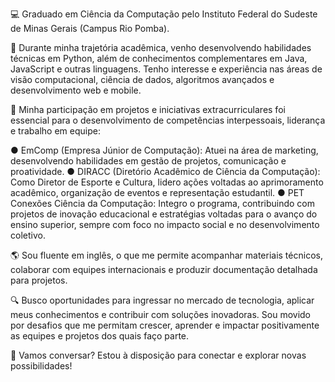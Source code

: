 💻 Graduado em Ciência da Computação pelo Instituto Federal do Sudeste de Minas Gerais (Campus Rio Pomba).

🚀 Durante minha trajetória acadêmica, venho desenvolvendo habilidades técnicas em Python, além de conhecimentos complementares em Java, JavaScript e outras linguagens. Tenho interesse e experiência nas áreas de visão computacional, ciência de dados, algoritmos avançados e desenvolvimento web e mobile.

🎯 Minha participação em projetos e iniciativas extracurriculares foi essencial para o desenvolvimento de competências interpessoais, liderança e trabalho em equipe:

  ●	EmComp (Empresa Júnior de Computação): Atuei na área de marketing, desenvolvendo habilidades em gestão de projetos, comunicação e proatividade.
  ●	DIRACC (Diretório Acadêmico de Ciência da Computação): Como Diretor de Esporte e Cultura, lidero ações voltadas ao aprimoramento acadêmico, organização de eventos e representação estudantil.
  ●	PET Conexões Ciência da Computação: Integro o programa, contribuindo com projetos de inovação educacional e estratégias voltadas para o avanço do ensino superior, sempre com foco no impacto social e no desenvolvimento coletivo.

🌎 Sou fluente em inglês, o que me permite acompanhar materiais técnicos, colaborar com equipes internacionais e produzir documentação detalhada para projetos.

🔍 Busco oportunidades para ingressar no mercado de tecnologia, aplicar meus conhecimentos e contribuir com soluções inovadoras. Sou movido por desafios que me permitam crescer, aprender e impactar positivamente as equipes e projetos dos quais faço parte.

📩 Vamos conversar? Estou à disposição para conectar e explorar novas possibilidades!

